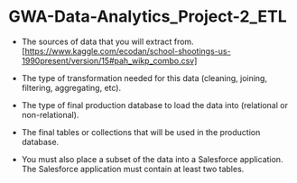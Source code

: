 # GWA-Data-Analytics_Project-2_ETL

* The sources of data that you will extract from.
[https://www.kaggle.com/ecodan/school-shootings-us-1990present/version/15#pah_wikp_combo.csv]

* The type of transformation needed for this data (cleaning, joining, filtering, aggregating, etc).


* The type of final production database to load the data into (relational or non-relational).

* The final tables or collections that will be used in the production database.

* You must also place a subset of the data into a Salesforce application. The Salesforce application must contain at least two tables.